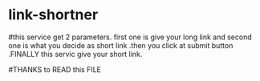 # link-shortner
#this service get 2 parameters. first one is give your long link and second one is what you decide as short link .then you click at submit button .FINALLY this servic give your short link.

#THANKS to READ this FILE 

